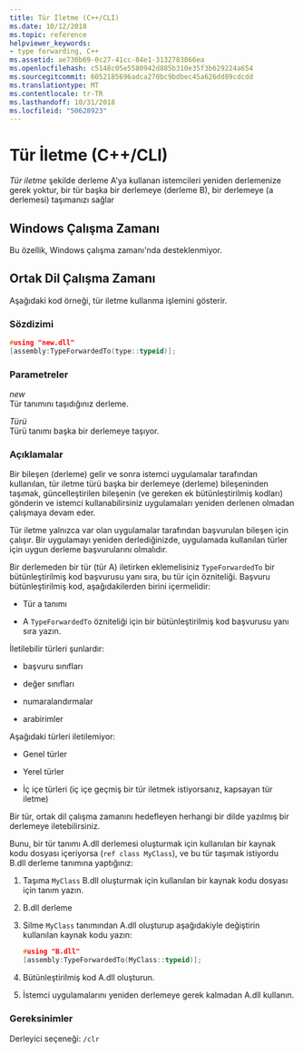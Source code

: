 ```yaml
---
title: Tür İletme (C++/CLI)
ms.date: 10/12/2018
ms.topic: reference
helpviewer_keywords:
- type forwarding, C++
ms.assetid: ae730b69-0c27-41cc-84e1-3132783866ea
ms.openlocfilehash: c5148c05e5580942d885b310e35f3b629224a654
ms.sourcegitcommit: 6052185696adca270bc9bdbec45a626dd89cdcdd
ms.translationtype: MT
ms.contentlocale: tr-TR
ms.lasthandoff: 10/31/2018
ms.locfileid: "50628923"
---
```

# <a name="type-forwarding-ccli"></a>Tür İletme (C++/CLI)

*Tür iletme* şekilde derleme A'ya kullanan istemcileri yeniden derlemenize gerek yoktur, bir tür başka bir derlemeye (derleme B), bir derlemeye (a derlemesi) taşımanızı sağlar

## <a name="windows-runtime"></a>Windows Çalışma Zamanı

Bu özellik, Windows çalışma zamanı'nda desteklenmiyor.

## <a name="common-language-runtime"></a>Ortak Dil Çalışma Zamanı

Aşağıdaki kod örneği, tür iletme kullanma işlemini gösterir.

### <a name="syntax"></a>Sözdizimi

```cpp
#using "new.dll"
[assembly:TypeForwardedTo(type::typeid)];
```

### <a name="parameters"></a>Parametreler

*new*<br/>
Tür tanımını taşıdığınız derleme.

*Türü*<br/>
Türü tanımı başka bir derlemeye taşıyor.

### <a name="remarks"></a>Açıklamalar

Bir bileşen (derleme) gelir ve sonra istemci uygulamalar tarafından kullanılan, tür iletme türü başka bir derlemeye (derleme) bileşeninden taşımak, güncelleştirilen bileşenin (ve gereken ek bütünleştirilmiş kodları) gönderin ve istemci kullanabilirsiniz uygulamaları yeniden derlenen olmadan çalışmaya devam eder.

Tür iletme yalnızca var olan uygulamalar tarafından başvurulan bileşen için çalışır. Bir uygulamayı yeniden derlediğinizde, uygulamada kullanılan türler için uygun derleme başvurularını olmalıdır.

Bir derlemeden bir tür (tür A) iletirken eklemelisiniz `TypeForwardedTo` bir bütünleştirilmiş kod başvurusu yanı sıra, bu tür için özniteliği. Başvuru bütünleştirilmiş kod, aşağıdakilerden birini içermelidir:

- Tür a tanımı

- A `TypeForwardedTo` özniteliği için bir bütünleştirilmiş kod başvurusu yanı sıra yazın.

İletilebilir türleri şunlardır:

- başvuru sınıfları

- değer sınıfları

- numaralandırmalar

- arabirimler

Aşağıdaki türleri iletilemiyor:

- Genel türler

- Yerel türler

- İç içe türleri (iç içe geçmiş bir tür iletmek istiyorsanız, kapsayan tür iletme)

Bir tür, ortak dil çalışma zamanını hedefleyen herhangi bir dilde yazılmış bir derlemeye iletebilirsiniz.

Bunu, bir tür tanımı A.dll derlemesi oluşturmak için kullanılan bir kaynak kodu dosyası içeriyorsa (`ref class MyClass`), ve bu tür taşımak istiyordu B.dll derleme tanımına yaptığınız:

1. Taşıma `MyClass` B.dll oluşturmak için kullanılan bir kaynak kodu dosyası için tanım yazın.

2. B.dll derleme

3. Silme `MyClass` tanımından A.dll oluşturup aşağıdakiyle değiştirin kullanılan kaynak kodu yazın:

    ```cpp
    #using "B.dll"
    [assembly:TypeForwardedTo(MyClass::typeid)];
    ```

4. Bütünleştirilmiş kod A.dll oluşturun.

5. İstemci uygulamalarını yeniden derlemeye gerek kalmadan A.dll kullanın.

### <a name="requirements"></a>Gereksinimler

Derleyici seçeneği: `/clr`